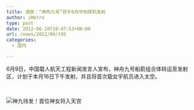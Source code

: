 ```yaml
---
title: 酒泉：“神舟九号”将于6月中旬择机发射
author: iMetro
type: post
date: 2012-06-10T10:47:53+00:00
url: /news/2012/06/195
categories:
  - 国内

---
```

6月9日，中国载人航天工程新闻发言人宣布，神舟九号船箭组合体转运至发射区，计划于本月16日下午发射。并且将首次载女宇航员进入太空。  


&nbsp;

![神九待发！首位神女将入天宫][1]

 [1]: http://static.statickksmg.com/image/2012/06/10/64608db8b81c42bfbb3c40787b3a4d4d.mm.jpg